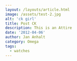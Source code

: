 ```yaml
---
layout: /layouts/article.html
image: /assets/test-2.jpg
alt: 'ck girl'
title: Post CK
description: This is an Attire
date: '2012-04-06'
author: Jan Anhalt
category: Omega
tags:
  - watches
---
```

